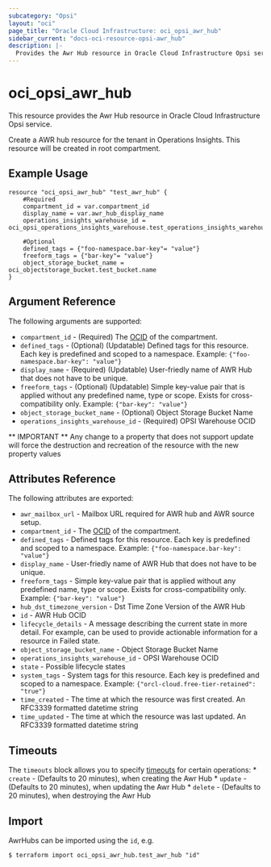 ```yaml
---
subcategory: "Opsi"
layout: "oci"
page_title: "Oracle Cloud Infrastructure: oci_opsi_awr_hub"
sidebar_current: "docs-oci-resource-opsi-awr_hub"
description: |-
  Provides the Awr Hub resource in Oracle Cloud Infrastructure Opsi service
---
```


# oci_opsi_awr_hub
This resource provides the Awr Hub resource in Oracle Cloud Infrastructure Opsi service.

Create a AWR hub resource for the tenant in Operations Insights.
This resource will be created in root compartment.


## Example Usage

```hcl
resource "oci_opsi_awr_hub" "test_awr_hub" {
	#Required
	compartment_id = var.compartment_id
	display_name = var.awr_hub_display_name
	operations_insights_warehouse_id = oci_opsi_operations_insights_warehouse.test_operations_insights_warehouse.id

	#Optional
	defined_tags = {"foo-namespace.bar-key"= "value"}
	freeform_tags = {"bar-key"= "value"}
	object_storage_bucket_name = oci_objectstorage_bucket.test_bucket.name
}
```

## Argument Reference

The following arguments are supported:

* `compartment_id` - (Required) The [OCID](https://docs.cloud.oracle.com/iaas/Content/General/Concepts/identifiers.htm) of the compartment.
* `defined_tags` - (Optional) (Updatable) Defined tags for this resource. Each key is predefined and scoped to a namespace. Example: `{"foo-namespace.bar-key": "value"}` 
* `display_name` - (Required) (Updatable) User-friedly name of AWR Hub that does not have to be unique.
* `freeform_tags` - (Optional) (Updatable) Simple key-value pair that is applied without any predefined name, type or scope. Exists for cross-compatibility only. Example: `{"bar-key": "value"}` 
* `object_storage_bucket_name` - (Optional) Object Storage Bucket Name
* `operations_insights_warehouse_id` - (Required) OPSI Warehouse OCID


** IMPORTANT **
Any change to a property that does not support update will force the destruction and recreation of the resource with the new property values

## Attributes Reference

The following attributes are exported:

* `awr_mailbox_url` - Mailbox URL required for AWR hub and AWR source setup.
* `compartment_id` - The [OCID](https://docs.cloud.oracle.com/iaas/Content/General/Concepts/identifiers.htm) of the compartment.
* `defined_tags` - Defined tags for this resource. Each key is predefined and scoped to a namespace. Example: `{"foo-namespace.bar-key": "value"}` 
* `display_name` - User-friedly name of AWR Hub that does not have to be unique.
* `freeform_tags` - Simple key-value pair that is applied without any predefined name, type or scope. Exists for cross-compatibility only. Example: `{"bar-key": "value"}` 
* `hub_dst_timezone_version` - Dst Time Zone Version of the AWR Hub
* `id` - AWR Hub OCID
* `lifecycle_details` - A message describing the current state in more detail. For example, can be used to provide actionable information for a resource in Failed state.
* `object_storage_bucket_name` - Object Storage Bucket Name
* `operations_insights_warehouse_id` - OPSI Warehouse OCID
* `state` - Possible lifecycle states
* `system_tags` - System tags for this resource. Each key is predefined and scoped to a namespace. Example: `{"orcl-cloud.free-tier-retained": "true"}` 
* `time_created` - The time at which the resource was first created. An RFC3339 formatted datetime string
* `time_updated` - The time at which the resource was last updated. An RFC3339 formatted datetime string

## Timeouts

The `timeouts` block allows you to specify [timeouts](https://registry.terraform.io/providers/oracle/oci/latest/docs/guides/changing_timeouts) for certain operations:
	* `create` - (Defaults to 20 minutes), when creating the Awr Hub
	* `update` - (Defaults to 20 minutes), when updating the Awr Hub
	* `delete` - (Defaults to 20 minutes), when destroying the Awr Hub


## Import

AwrHubs can be imported using the `id`, e.g.

```
$ terraform import oci_opsi_awr_hub.test_awr_hub "id"
```

